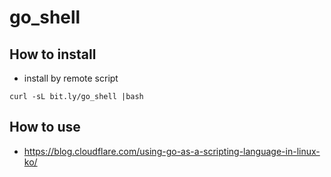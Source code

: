 # go_shell
## How to install
* install by remote script
```
curl -sL bit.ly/go_shell |bash
```

## How to use
* https://blog.cloudflare.com/using-go-as-a-scripting-language-in-linux-ko/
